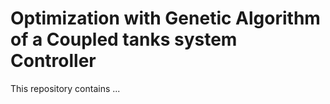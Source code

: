 # Optimization with Genetic Algorithm of a Coupled tanks system Controller
This repository contains ...
